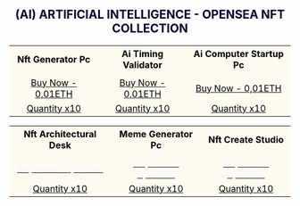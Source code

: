 <h2><center><font color="000033"> (AI) ARTIFICIAL INTELLIGENCE - OPENSEA NFT COLLECTION </font></center></h2>

<table style="width:100%;text-align:left;border-collapse:collapse;background-color:#FFFAF0;">
<tr style="background-color:yellowgreen;color:#FFFAF0;">
</tr>
   
<tr>
 <th><font color="#000000"><center>Nft Generator Pc</center></font></th>
 <th><font color="#000000"><center>Ai Timing Validator</center></font></th>
 <th><font color="#000000"><center>Ai Computer Startup Pc</center></font></th>
</tr>

<tr>    
 <tr></td>
 <td></td>
 <td></td>
</tr>

<tr>
 <td><a href=" https://opensea.io/Opraks" target="_blank"><font color="#000000"><center>Buy Now - 0,01ETH</center></font></a></td>
 <td><a href=" https://opensea.io/Opraks" target="_blank"><font color="#000000"><center>Buy Now - 0,01ETH</center></font></a></td>
 <td><a href=" https://opensea.io/Opraks" target="_blank"><font color="#000000"><center>Buy Now - 0,01ETH</center></font></a></td>
</tr>

<tr>
 <td><a href=" https://opensea.io/Opraks" target="_blank"><font color="#000000"><center>Quantity x10</center></font></a></td>
 <td><a href=" https://opensea.io/Opraks" target="_blank"><font color="#000000"><center>Quantity x10</center></font></a></td>
 <td><a href=" https://opensea.io/Opraks" target="_blank"><font color="#000000"><center>Quantity x10</center></font></a></td>
</tr>

</table>

<table style="width:100%;text-align:left;border-collapse:collapse;background-color:#FFFAF0;">
<tr style="background-color:yellowgreen;color:#FFFAF0;">
</tr>
	
<tr>
 <th><font color="#000000"><center>Nft Architectural Desk</center></font></th>
 <th><font color="#000000"><center>Meme Generator Pc</center></font></th>
 <th><font color="#000000"><center>Nft Create Studio</center></font></th>
</tr>

<tr>
 <tr></td>   
 <td></td>
 <td></td>
</tr>
 
<tr>
 <td><a href=" https://opensea.io/Opraks" target="_blank"><font color="#F0F8FF"><center>Buy Now - 0,01ETH</center></font></a></td>
 <td><a href=" https://opensea.io/Opraks" target="_blank"><font color="#F0F8FF"><center>Buy Now - 0,01ETH</center></font></a></td>
 <td><a href=" https://opensea.io/Opraks" target="_blank"><font color="#F0F8FF"><center>Buy Now - 0,01ETH</center></font></a></td>
</tr>

<tr>
 <td><a href=" https://opensea.io/Opraks" target="_blank"><font color="#000000"><center>Quantity x10</center></font></a></td>
 <td><a href=" https://opensea.io/Opraks" target="_blank"><font color="#000000"><center>Quantity x10</center></font></a></td>
 <td><a href=" https://opensea.io/Opraks" target="_blank"><font color="#000000"><center>Quantity x10</center></font></a></td>
</tr>

</table>
